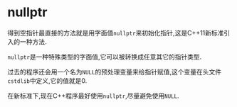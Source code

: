 

# nullptr

得到空指针最直接的方法就是用字面值`nullptr`来初始化指针,这是C++11新标准引入的一种方法.

`nullptr`是一种特殊类型的字面值,它可以被转换成任意其它的指针类型.

过去的程序还会用一个名为`NULL`的预处理变量来给指针赋值,这个变量在头文件`cstdlib`中定义,它的值就是0.

在新标准下,现在C++程序最好使用`nullptr`,尽量避免使用`NULL`.